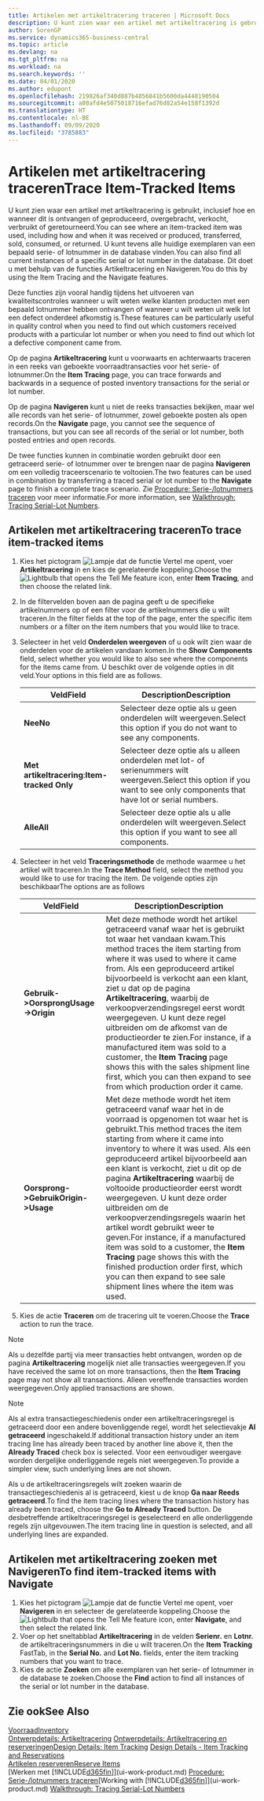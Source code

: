 ```yaml
---
title: Artikelen met artikeltracering traceren | Microsoft Docs
description: U kunt zien waar een artikel met artikeltracering is gebruikt, inclusief hoe en wanneer dit is ontvangen of geproduceerd, overgebracht, verkocht, verbruikt of geretourneerd. U kunt tevens alle huidige exemplaren van een bepaald serie- of lotnummer in de database vinden. Dit doet u met behulp van de functies Artikeltracering en Navigeren.
author: SorenGP
ms.service: dynamics365-business-central
ms.topic: article
ms.devlang: na
ms.tgt_pltfrm: na
ms.workload: na
ms.search.keywords: ''
ms.date: 04/01/2020
ms.author: edupont
ms.openlocfilehash: 219826af340d887b4856841b5600da4448190504
ms.sourcegitcommit: a80afd4e5075018716efad76d82a54e158f1392d
ms.translationtype: HT
ms.contentlocale: nl-BE
ms.lasthandoff: 09/09/2020
ms.locfileid: "3785883"
---
```

# <a name="trace-item-tracked-items"></a><span data-ttu-id="685e0-105">Artikelen met artikeltracering traceren</span><span class="sxs-lookup"><span data-stu-id="685e0-105">Trace Item-Tracked Items</span></span>
<span data-ttu-id="685e0-106">U kunt zien waar een artikel met artikeltracering is gebruikt, inclusief hoe en wanneer dit is ontvangen of geproduceerd, overgebracht, verkocht, verbruikt of geretourneerd.</span><span class="sxs-lookup"><span data-stu-id="685e0-106">You can see where an item-tracked item was used, including how and when it was received or produced, transferred, sold, consumed, or returned.</span></span> <span data-ttu-id="685e0-107">U kunt tevens alle huidige exemplaren van een bepaald serie- of lotnummer in de database vinden.</span><span class="sxs-lookup"><span data-stu-id="685e0-107">You can also find all current instances of a specific serial or lot number in the database.</span></span> <span data-ttu-id="685e0-108">Dit doet u met behulp van de functies Artikeltracering en Navigeren.</span><span class="sxs-lookup"><span data-stu-id="685e0-108">You do this by using the Item Tracing and the Navigate features.</span></span>  

 <span data-ttu-id="685e0-109">Deze functies zijn vooral handig tijdens het uitvoeren van kwaliteitscontroles wanneer u wilt weten welke klanten producten met een bepaald lotnummer hebben ontvangen of wanneer u wilt weten uit welk lot een defect onderdeel afkomstig is.</span><span class="sxs-lookup"><span data-stu-id="685e0-109">These features can be particularly useful in quality control when you need to find out which customers received products with a particular lot number or when you need to find out which lot a defective component came from.</span></span>  

 <span data-ttu-id="685e0-110">Op de pagina **Artikeltracering** kunt u voorwaarts en achterwaarts traceren in een reeks van geboekte voorraadtransacties voor het serie- of lotnummer.</span><span class="sxs-lookup"><span data-stu-id="685e0-110">On the **Item Tracing** page, you can trace forwards and backwards in a sequence of posted inventory transactions for the serial or lot number.</span></span>  

 <span data-ttu-id="685e0-111">Op de pagina **Navigeren** kunt u niet de reeks transacties bekijken, maar wel alle records van het serie- of lotnummer, zowel geboekte posten als open records.</span><span class="sxs-lookup"><span data-stu-id="685e0-111">On the **Navigate** page, you cannot see the sequence of transactions, but you can see all records of the serial or lot number, both posted entries and open records.</span></span>  

 <span data-ttu-id="685e0-112">De twee functies kunnen in combinatie worden gebruikt door een getraceerd serie- of lotnummer over te brengen naar de pagina **Navigeren** om een volledig traceerscenario te voltooien.</span><span class="sxs-lookup"><span data-stu-id="685e0-112">The two features can be used in combination by transferring a traced serial or lot number to the **Navigate** page to finish a complete trace scenario.</span></span> <span data-ttu-id="685e0-113">Zie [Procedure: Serie-/lotnummers traceren](walkthrough-tracing-serial-lot-numbers.md) voor meer informatie.</span><span class="sxs-lookup"><span data-stu-id="685e0-113">For more information, see [Walkthrough: Tracing Serial-Lot Numbers](walkthrough-tracing-serial-lot-numbers.md).</span></span>  

## <a name="to-trace-item-tracked-items"></a><span data-ttu-id="685e0-114">Artikelen met artikeltracering traceren</span><span class="sxs-lookup"><span data-stu-id="685e0-114">To trace item-tracked items</span></span>  

1.  <span data-ttu-id="685e0-115">Kies het pictogram ![Lampje dat de functie Vertel me opent](media/ui-search/search_small.png "Vertel me wat u wilt doen"), voer **Artikeltracering** in en kies de gerelateerde koppeling.</span><span class="sxs-lookup"><span data-stu-id="685e0-115">Choose the ![Lightbulb that opens the Tell Me feature](media/ui-search/search_small.png "Tell me what you want to do") icon, enter **Item Tracing**, and then choose the related link.</span></span>  
2.  <span data-ttu-id="685e0-116">In de filtervelden boven aan de pagina geeft u de specifieke artikelnummers op of een filter voor de artikelnummers die u wilt traceren.</span><span class="sxs-lookup"><span data-stu-id="685e0-116">In the filter fields at the top of the page, enter the specific item numbers or a filter on the item numbers that you would like to trace.</span></span>  
3.  <span data-ttu-id="685e0-117">Selecteer in het veld **Onderdelen weergeven** of u ook wilt zien waar de onderdelen voor de artikelen vandaan komen.</span><span class="sxs-lookup"><span data-stu-id="685e0-117">In the **Show Components** field, select whether you would like to also see where the components for the items came from.</span></span> <span data-ttu-id="685e0-118">U beschikt over de volgende opties in dit veld.</span><span class="sxs-lookup"><span data-stu-id="685e0-118">Your options in this field are as follows.</span></span>  

    |<span data-ttu-id="685e0-119">Veld</span><span class="sxs-lookup"><span data-stu-id="685e0-119">Field</span></span>|<span data-ttu-id="685e0-120">Description</span><span class="sxs-lookup"><span data-stu-id="685e0-120">Description</span></span>|  
    |----------------------------------|---------------------------------------|  
    |<span data-ttu-id="685e0-121">**Nee**</span><span class="sxs-lookup"><span data-stu-id="685e0-121">**No**</span></span>|<span data-ttu-id="685e0-122">Selecteer deze optie als u geen onderdelen wilt weergeven.</span><span class="sxs-lookup"><span data-stu-id="685e0-122">Select this option if you do not want to see any components.</span></span>|  
    |<span data-ttu-id="685e0-123">**Met artikeltracering**:</span><span class="sxs-lookup"><span data-stu-id="685e0-123">**Item-tracked Only**</span></span>|<span data-ttu-id="685e0-124">Selecteer deze optie als u alleen onderdelen met lot- of serienummers wilt weergeven.</span><span class="sxs-lookup"><span data-stu-id="685e0-124">Select this option if you want to see only components that have lot or serial numbers.</span></span>|  
    |<span data-ttu-id="685e0-125">**Alle**</span><span class="sxs-lookup"><span data-stu-id="685e0-125">**All**</span></span>|<span data-ttu-id="685e0-126">Selecteer deze optie als u alle onderdelen wilt weergeven.</span><span class="sxs-lookup"><span data-stu-id="685e0-126">Select this option if you want to see all components.</span></span>|  

4.  <span data-ttu-id="685e0-127">Selecteer in het veld **Traceringsmethode** de methode waarmee u het artikel wilt traceren.</span><span class="sxs-lookup"><span data-stu-id="685e0-127">In the **Trace Method** field, select the method you would like to use for tracing the item.</span></span> <span data-ttu-id="685e0-128">De volgende opties zijn beschikbaar</span><span class="sxs-lookup"><span data-stu-id="685e0-128">The options are as follows</span></span>  

    |<span data-ttu-id="685e0-129">Veld</span><span class="sxs-lookup"><span data-stu-id="685e0-129">Field</span></span>|<span data-ttu-id="685e0-130">Description</span><span class="sxs-lookup"><span data-stu-id="685e0-130">Description</span></span>|  
    |----------------------------------|---------------------------------------|  
    |<span data-ttu-id="685e0-131">**Gebruik->Oorsprong**</span><span class="sxs-lookup"><span data-stu-id="685e0-131">**Usage->Origin**</span></span>|<span data-ttu-id="685e0-132">Met deze methode wordt het artikel getraceerd vanaf waar het is gebruikt tot waar het vandaan kwam.</span><span class="sxs-lookup"><span data-stu-id="685e0-132">This method traces the item starting from where it was used to where it came from.</span></span> <span data-ttu-id="685e0-133">Als een geproduceerd artikel bijvoorbeeld is verkocht aan een klant, ziet u dat op de pagina **Artikeltracering**, waarbij de verkoopverzendingsregel eerst wordt weergegeven. U kunt deze regel uitbreiden om de afkomst van de productieorder te zien.</span><span class="sxs-lookup"><span data-stu-id="685e0-133">For instance, if a manufactured item was sold to a customer, the **Item Tracing** page shows this with the sales shipment line first, which you can then expand to see from which production order it came.</span></span>|  
    |<span data-ttu-id="685e0-134">**Oorsprong->Gebruik**</span><span class="sxs-lookup"><span data-stu-id="685e0-134">**Origin->Usage**</span></span>|<span data-ttu-id="685e0-135">Met deze methode wordt het item getraceerd vanaf waar het in de voorraad is opgenomen tot waar het is gebruikt.</span><span class="sxs-lookup"><span data-stu-id="685e0-135">This method traces the item starting from where it came into inventory to where it was used.</span></span> <span data-ttu-id="685e0-136">Als een geproduceerd artikel bijvoorbeeld aan een klant is verkocht, ziet u dit op de pagina **Artikeltracering** waarbij de voltooide productieorder eerst wordt weergegeven. U kunt deze order uitbreiden om de verkoopverzendingsregels waarin het artikel wordt gebruikt weer te geven.</span><span class="sxs-lookup"><span data-stu-id="685e0-136">For instance, if a manufactured item was sold to a customer, the **Item Tracing** page shows this with the finished production order first, which you can then expand to see sale shipment lines where the item was used.</span></span>|  

5.  <span data-ttu-id="685e0-137">Kies de actie **Traceren** om de tracering uit te voeren.</span><span class="sxs-lookup"><span data-stu-id="685e0-137">Choose the **Trace** action to run the trace.</span></span>  

> [!NOTE]  
>  <span data-ttu-id="685e0-138">Als u dezelfde partij via meer transacties hebt ontvangen, worden op de pagina **Artikeltracering** mogelijk niet alle transacties weergegeven.</span><span class="sxs-lookup"><span data-stu-id="685e0-138">If you have received the same lot on more transactions, then the **Item Tracing** page may not show all transactions.</span></span> <span data-ttu-id="685e0-139">Alleen vereffende transacties worden weergegeven.</span><span class="sxs-lookup"><span data-stu-id="685e0-139">Only applied transactions are shown.</span></span>  

> [!NOTE]  
>  <span data-ttu-id="685e0-140">Als al extra transactiegeschiedenis onder een artikeltraceringsregel is getraceerd door een andere bovenliggende regel, wordt het selectievakje **Al getraceerd** ingeschakeld.</span><span class="sxs-lookup"><span data-stu-id="685e0-140">If additional transaction history under an item tracing line has already been traced by another line above it, then the **Already Traced** check box is selected.</span></span> <span data-ttu-id="685e0-141">Voor een eenvoudiger weergave worden dergelijke onderliggende regels niet weergegeven.</span><span class="sxs-lookup"><span data-stu-id="685e0-141">To provide a simpler view, such underlying lines are not shown.</span></span>  
>   
>  <span data-ttu-id="685e0-142">Als u de artikeltraceringsregels wilt zoeken waarin de transactiegeschiedenis al is getraceerd, kiest u de knop **Ga naar Reeds getraceerd**.</span><span class="sxs-lookup"><span data-stu-id="685e0-142">To find the item tracing lines where the transaction history has already been traced, choose the **Go to Already Traced** button.</span></span> <span data-ttu-id="685e0-143">De desbetreffende artikeltraceringsregel is geselecteerd en alle onderliggende regels zijn uitgevouwen.</span><span class="sxs-lookup"><span data-stu-id="685e0-143">The item tracing line in question is selected, and all underlying lines are expanded.</span></span>  

## <a name="to-find-item-tracked-items-with-navigate"></a><span data-ttu-id="685e0-144">Artikelen met artikeltracering zoeken met Navigeren</span><span class="sxs-lookup"><span data-stu-id="685e0-144">To find item-tracked items with Navigate</span></span>  

1.  <span data-ttu-id="685e0-145">Kies het pictogram ![Lampje dat de functie Vertel me opent](media/ui-search/search_small.png "Vertel me wat u wilt doen"), voer **Navigeren** in en selecteer de gerelateerde koppeling.</span><span class="sxs-lookup"><span data-stu-id="685e0-145">Choose the ![Lightbulb that opens the Tell Me feature](media/ui-search/search_small.png "Tell me what you want to do") icon, enter **Navigate**, and then select the related link.</span></span>  
2.  <span data-ttu-id="685e0-146">Voer op het sneltabblad **Artikeltracering** in de velden **Serienr.** en **Lotnr.** de artikeltraceringsnummers in die u wilt traceren.</span><span class="sxs-lookup"><span data-stu-id="685e0-146">On the **Item Tracking** FastTab, in the **Serial No.** and **Lot No.** fields, enter the item tracking numbers that you want to trace.</span></span>  
3.  <span data-ttu-id="685e0-147">Kies de actie **Zoeken** om alle exemplaren van het serie- of lotnummer in de database te zoeken.</span><span class="sxs-lookup"><span data-stu-id="685e0-147">Choose the **Find** action to find all instances of the serial or lot number in the database.</span></span>  

## <a name="see-also"></a><span data-ttu-id="685e0-148">Zie ook</span><span class="sxs-lookup"><span data-stu-id="685e0-148">See Also</span></span>  
[<span data-ttu-id="685e0-149">Voorraad</span><span class="sxs-lookup"><span data-stu-id="685e0-149">Inventory</span></span>](inventory-manage-inventory.md)  
<span data-ttu-id="685e0-150">[Ontwerpdetails: Artikeltracering](design-details-item-tracking.md)
[Ontwerpdetails: Artikeltracering en reserveringen](design-details-item-tracking-and-reservations.md)</span><span class="sxs-lookup"><span data-stu-id="685e0-150">[Design Details: Item Tracking](design-details-item-tracking.md)
[Design Details - Item Tracking and Reservations](design-details-item-tracking-and-reservations.md)</span></span>  
[<span data-ttu-id="685e0-151">Artikelen reserveren</span><span class="sxs-lookup"><span data-stu-id="685e0-151">Reserve Items</span></span>](inventory-how-to-reserve-items.md)  
<span data-ttu-id="685e0-152">[Werken met [!INCLUDE[d365fin](includes/d365fin_md.md)]](ui-work-product.md)
[Procedure: Serie-/lotnummers traceren](walkthrough-tracing-serial-lot-numbers.md)</span><span class="sxs-lookup"><span data-stu-id="685e0-152">[Working with [!INCLUDE[d365fin](includes/d365fin_md.md)]](ui-work-product.md)
[Walkthrough: Tracing Serial-Lot Numbers](walkthrough-tracing-serial-lot-numbers.md)</span></span>
